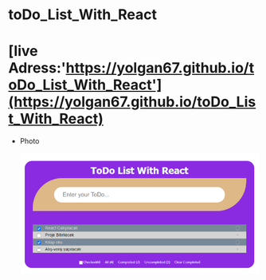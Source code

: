 # toDo_List_With_React

# [live Adress:'https://yolgan67.github.io/toDo_List_With_React'](https://yolgan67.github.io/toDo_List_With_React)

- Photo

  ![photo:](./public/toDoList.png)
